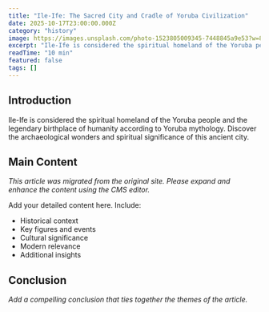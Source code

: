 ```yaml
---
title: "Ile-Ife: The Sacred City and Cradle of Yoruba Civilization"
date: 2025-10-17T23:00:00.000Z
category: "history"
image: https://images.unsplash.com/photo-1523805009345-7448845a9e53?w=800
excerpt: "Ile-Ife is considered the spiritual homeland of the Yoruba people and the legendary birthplace of humanity according to Yoruba mythology. Discover the archaeological wonders and spiritual significance of this ancient city."
readTime: "10 min"
featured: false
tags: []
---
```


## Introduction

Ile-Ife is considered the spiritual homeland of the Yoruba people and the legendary birthplace of humanity according to Yoruba mythology. Discover the archaeological wonders and spiritual significance of this ancient city.

## Main Content

*This article was migrated from the original site. Please expand and enhance the content using the CMS editor.*

Add your detailed content here. Include:
- Historical context
- Key figures and events
- Cultural significance
- Modern relevance
- Additional insights

## Conclusion

*Add a compelling conclusion that ties together the themes of the article.*
